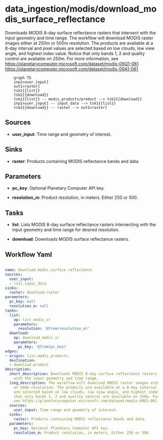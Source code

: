 # data_ingestion/modis/download_modis_surface_reflectance

Downloads MODIS 8-day surface reflectance rasters that intersect with the input geometry and time range. The workflow will download MODIS raster images either at 250m or 500m resolution. The products are available at a 8-day interval and pixel values are selected based on low clouds, low view angle, and highest index value. Notice that only bands 1, 2 and quality control are available on 250m. For more information, see https://planetarycomputer.microsoft.com/dataset/modis-09Q1-061 https://planetarycomputer.microsoft.com/dataset/modis-09A1-061

```{mermaid}
    graph TD
    inp1>user_input]
    out1>raster]
    tsk1{{list}}
    tsk2{{download}}
    tsk1{{list}} -- modis_products/product --> tsk2{{download}}
    inp1>user_input] -- input_data --> tsk1{{list}}
    tsk2{{download}} -- raster --> out1>raster]
```

## Sources

- **user_input**: Time range and geometry of interest.

## Sinks

- **raster**: Products containing MODIS reflectance bands and data.

## Parameters

- **pc_key**: Optional Planetary Computer API key.

- **resolution_m**: Product resolution, in meters. Either 250 or 500.

## Tasks

- **list**: Lists MODIS 8-day surface reflectance rasters intersecting with the input geometry and time range for desired resolution.

- **download**: Downloads MODIS surface reflectance rasters.

## Workflow Yaml

```yaml

name: download_modis_surface_reflectance
sources:
  user_input:
  - list.input_data
sinks:
  raster: download.raster
parameters:
  pc_key: null
  resolution_m: null
tasks:
  list:
    op: list_modis_sr
    parameters:
      resolution: '@from(resolution_m)'
  download:
    op: download_modis_sr
    parameters:
      pc_key: '@from(pc_key)'
edges:
- origin: list.modis_products
  destination:
  - download.product
description:
  short_description: Downloads MODIS 8-day surface reflectance rasters that intersect
    with the input geometry and time range.
  long_description: The workflow will download MODIS raster images either at 250m
    or 500m resolution. The products are available at a 8-day interval and pixel values
    are selected based on low clouds, low view angle, and highest index value. Notice
    that only bands 1, 2 and quality control are available on 250m. For more information,
    see https://planetarycomputer.microsoft.com/dataset/modis-09Q1-061 https://planetarycomputer.microsoft.com/dataset/modis-09A1-061
  sources:
    user_input: Time range and geometry of interest.
  sinks:
    raster: Products containing MODIS reflectance bands and data.
  parameters:
    pc_key: Optional Planetary Computer API key.
    resolution_m: Product resolution, in meters. Either 250 or 500.


```